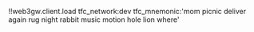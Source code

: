 !!web3gw.client.load
    tfc_network:dev
    tfc_mnemonic:'mom picnic deliver again rug night rabbit music motion hole lion where'